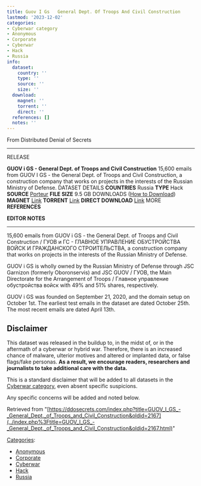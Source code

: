 ```yaml
---
title: Guov I Gs   General Dept. Of Troops And Civil Construction
lastmod: '2023-12-02'
categories:
- Cyberwar category
- Anonymous
- Corporate
- Cyberwar
- Hack
- Russia
info:
  dataset:
    country: ''
    type: ''
    source: ''
    size: ''
  download:
    magnet: ''
    torrent: ''
    direct: ''
  references: []
  notes: ''
---
```




From Distributed Denial of Secrets

---
RELEASE

**GUOV i GS - General Dept. of Troops and Civil Construction**
15,600 emails from GUOV I GS - the General Dept. of Troops and Civil Construction, a construction company that works on projects in the interests of the Russian Ministry of Defense.
DATASET DETAILS
**COUNTRIES** Russia
**TYPE** Hack
**SOURCE** [Porteur](https://twitter.com/DepaixPorteur)
**FILE SIZE** 9.5 GB
DOWNLOADS ([How to Download](Torrents.html "Torrents"))
**MAGNET** [Link](magnet:?xt=urn:btih:977373bff17cff50010a80d4f549790416ec6388&dn=gouvgs&tr=udp://tracker.openbittorrent.com:80/announce&tr=udp://tracker.opentrackr.org:1337/announce)
**TORRENT** [Link](../images/b/b2/Gouv.torrent)
**DIRECT DOWNLOAD** [Link](https://data.ddosecrets.com/GUOV%20I%20GS%20-%20General%20Dept.%20of%20Troops%20and%20Civil%20Construction/)
MORE
**REFERENCES**

**EDITOR NOTES**

---

15,600 emails from GUOV i GS - the General Dept. of Troops and Civil
Construction / ГУОВ и ГС - ГЛАВНОЕ УПРАВЛЕНИЕ ОБУСТРОЙСТВА ВОЙСК И
ГРАЖДАНСКОГО СТРОИТЕЛЬСТВА, a construction company that works on
projects in the interests of the Russian Ministry of Defense.

GUOV i GS is wholly owned by the Russian Ministry of Defense through JSC
Garnizon (formerly Oboronservis) and JSC GUOV / ГУОВ, the Main
Directorate for the Arrangement of Troops / Главное управление
обустройства войск with 49% and 51% shares, respectively.

GUOV i GS was founded on September 21, 2020, and the domain setup on
October 1st. The earliest test emails in the dataset are dated October
25th. The most recent emails are dated April 13th.

## Disclaimer

This dataset was released in the buildup to, in the midst of, or in the
aftermath of a cyberwar or hybrid war. Therefore, there is an increased
chance of malware, ulterior motives and altered or implanted data, or
false flags/fake personas. **As a result, we encourage readers,
researchers and journalists to take additional care with the data.**

This is a standard disclaimer that will be added to all datasets in the
[Cyberwar category](./Category:Cyberwar.html "Category:Cyberwar"), even
absent specific suspicions.

Any specific concerns will be added and noted below.

Retrieved from
"[https://ddosecrets.com/index.php?title=GUOV_I_GS_-_General_Dept._of_Troops_and_Civil_Construction&oldid=2167](../index.php%3Ftitle=GUOV_I_GS_-_General_Dept._of_Troops_and_Civil_Construction&oldid=2167.html)"

[Categories](./Special:Categories.html "Special:Categories"):

- [Anonymous](./Category:Anonymous.html "Category:Anonymous")
- [Corporate](./Category:Corporate.html "Category:Corporate")
- [Cyberwar](./Category:Cyberwar.html "Category:Cyberwar")
- [Hack](./Category:Hack.html "Category:Hack")
- [Russia](./Category:Russia.html "Category:Russia")
